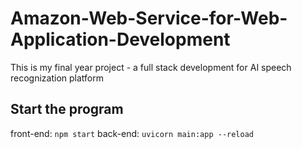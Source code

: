 # Amazon-Web-Service-for-Web-Application-Development
This is my final year project - a full stack development for AI speech recognization platform

## Start the program
front-end: `npm start`
back-end: `uvicorn main:app --reload`
